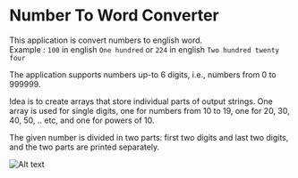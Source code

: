 # Number To Word Converter

This application is convert numbers to english word.<br>
 Example : `100` in english `One hundred` or `224` in english `Two hundred twenty four`

The application supports numbers up-to 6 digits, i.e., numbers from 0 to 999999.

Idea is to create arrays that store individual parts of output strings.
One array is used for single digits, one for numbers from 10 to 19, one for 20, 30, 40, 50, .. etc, and one for powers of 10.

The given number is divided in two parts: first two digits and last two digits, and the two parts are printed separately.

![Alt text](https://github.com/devandroid-2020/number_to_word/tree/master/app/src/main/res/drawable-v24/NumberToWordScreenshot.png "Number to word app screenshot")